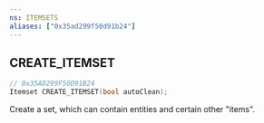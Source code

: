 ```yaml
---
ns: ITEMSETS
aliases: ["0x35ad299f50d91b24"]
---
```

## CREATE_ITEMSET

```c
// 0x35AD299F50D91B24
Itemset CREATE_ITEMSET(bool autoClean);
```

Create a set, which can contain entities and certain other "items".


